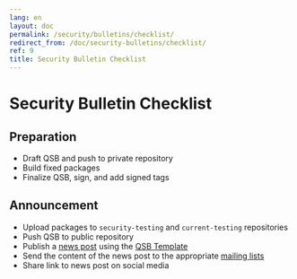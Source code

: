 ```yaml
---
lang: en
layout: doc
permalink: /security/bulletins/checklist/
redirect_from: /doc/security-bulletins/checklist/
ref: 9
title: Security Bulletin Checklist
---
```


Security Bulletin Checklist
===========================

Preparation
-----------

 * Draft QSB and push to private repository
 * Build fixed packages
 * Finalize QSB, sign, and add signed tags
 
Announcement
------------

 * Upload packages to `security-testing` and `current-testing` repositories
 * Push QSB to public repository
 * Publish a [news post](/news/) using the [QSB Template](/security/bulletins/template/)
 * Send the content of the news post to the appropriate [mailing lists](/support/) 
 * Share link to news post on social media
